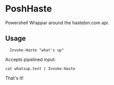 PoshHaste
=========

Powershell Wrappar around the hastebin.com api.

Usage
----

```
  Invoke-Haste "what's up"
```


Accepts pipelined input:

```
cat whatsup.text | Invoke-Haste
```

That's it!
